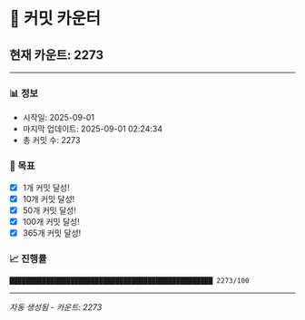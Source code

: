 # 🔢 커밋 카운터

## 현재 카운트: 2273

---

### 📊 정보
- 시작일: 2025-09-01
- 마지막 업데이트: 2025-09-01 02:24:34
- 총 커밋 수: 2273

### 🎯 목표
- [x] 1개 커밋 달성!
- [x] 10개 커밋 달성!
- [x] 50개 커밋 달성!
- [x] 100개 커밋 달성!
- [x] 365개 커밋 달성!

### 📈 진행률
```
██████████████████████████████████████████████████ 2273/100
```

---
*자동 생성됨 - 카운트: 2273*
